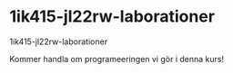 1ik415-jl22rw-laborationer
==========================

1ik415-jl22rw-laborationer

Kommer handla om programeeringen vi gör i denna kurs!
